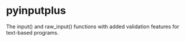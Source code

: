 # pyinputplus
The input() and raw_input() functions with added validation features for text-based programs.
